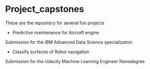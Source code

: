 # Project_capstones
These are the repository for several fun projects

- Predictive maintenance for Aircraft engine

Submission for the IBM Advanced Data Science specialization

- Classify surfaces of Robot navigation

Submission for the Udacity Machine Learning Engineer Nanodegree
